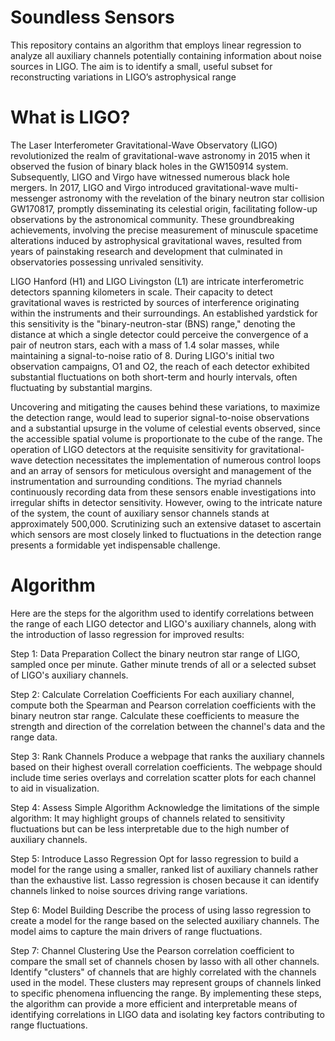 
# Soundless Sensors
This repository contains an algorithm that employs linear regression to analyze all auxiliary channels potentially containing information about noise sources in LIGO. The aim is to identify a small, useful subset for reconstructing variations in LIGO’s astrophysical range

# What is LIGO?

The Laser Interferometer Gravitational-Wave Observatory (LIGO) revolutionized the realm of gravitational-wave astronomy in 2015 when it observed the fusion of binary black holes in the GW150914 system. Subsequently, LIGO and Virgo have witnessed numerous black hole mergers. In 2017, LIGO and Virgo introduced gravitational-wave multi-messenger astronomy with the revelation of the binary neutron star collision GW170817, promptly disseminating its celestial origin, facilitating follow-up observations by the astronomical community. These groundbreaking achievements, involving the precise measurement of minuscule spacetime alterations induced by astrophysical gravitational waves, resulted from years of painstaking research and development that culminated in observatories possessing unrivaled sensitivity.

LIGO Hanford (H1) and LIGO Livingston (L1) are intricate interferometric detectors spanning kilometers in scale. Their capacity to detect gravitational waves is restricted by sources of interference originating within the instruments and their surroundings. An established yardstick for this sensitivity is the "binary-neutron-star (BNS) range," denoting the distance at which a single detector could perceive the convergence of a pair of neutron stars, each with a mass of 1.4 solar masses, while maintaining a signal-to-noise ratio of 8. During LIGO's initial two observation campaigns, O1 and O2, the reach of each detector exhibited substantial fluctuations on both short-term and hourly intervals, often fluctuating by substantial margins.

Uncovering and mitigating the causes behind these variations, to maximize the detection range, would lead to superior signal-to-noise observations and a substantial upsurge in the volume of celestial events observed, since the accessible spatial volume is proportionate to the cube of the range. The operation of LIGO detectors at the requisite sensitivity for gravitational-wave detection necessitates the implementation of numerous control loops and an array of sensors for meticulous oversight and management of the instrumentation and surrounding conditions. The myriad channels continuously recording data from these sensors enable investigations into irregular shifts in detector sensitivity. However, owing to the intricate nature of the system, the count of auxiliary sensor channels stands at approximately 500,000. Scrutinizing such an extensive dataset to ascertain which sensors are most closely linked to fluctuations in the detection range presents a formidable yet indispensable challenge.

# Algorithm
Here are the steps for the algorithm used to identify correlations between the range of each LIGO detector and LIGO's auxiliary channels, along with the introduction of lasso regression for improved results:

Step 1: Data Preparation
Collect the binary neutron star range of LIGO, sampled once per minute.
Gather minute trends of all or a selected subset of LIGO's auxiliary channels.

Step 2: Calculate Correlation Coefficients
For each auxiliary channel, compute both the Spearman and Pearson correlation coefficients with the binary neutron star range.
Calculate these coefficients to measure the strength and direction of the correlation between the channel's data and the range data.

Step 3: Rank Channels
Produce a webpage that ranks the auxiliary channels based on their highest overall correlation coefficients.
The webpage should include time series overlays and correlation scatter plots for each channel to aid in visualization.

Step 4: Assess Simple Algorithm
Acknowledge the limitations of the simple algorithm: It may highlight groups of channels related to sensitivity fluctuations but can be less interpretable due to the high number of auxiliary channels.

Step 5: Introduce Lasso Regression
Opt for lasso regression to build a model for the range using a smaller, ranked list of auxiliary channels rather than the exhaustive list.
Lasso regression is chosen because it can identify channels linked to noise sources driving range variations.

Step 6: Model Building
Describe the process of using lasso regression to create a model for the range based on the selected auxiliary channels.
The model aims to capture the main drivers of range fluctuations.

Step 7: Channel Clustering
Use the Pearson correlation coefficient to compare the small set of channels chosen by lasso with all other channels.
Identify "clusters" of channels that are highly correlated with the channels used in the model.
These clusters may represent groups of channels linked to specific phenomena influencing the range.
By implementing these steps, the algorithm can provide a more efficient and interpretable means of identifying correlations in LIGO data and isolating key factors contributing to range fluctuations.



